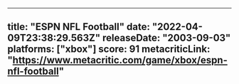 
---
title: "ESPN NFL Football"
date: "2022-04-09T23:38:29.563Z"
releaseDate: "2003-09-03"
platforms: ["xbox"]
score: 91
metacriticLink: "https://www.metacritic.com/game/xbox/espn-nfl-football"
---
